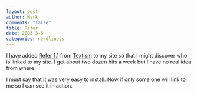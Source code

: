 ```yaml
--- 
layout: post
author: Mark
comments: "false"
title: Refer
date: 2003-3-6
categories: nerdliness
---
```

I have added <a href="http://www.textism.com/tools/refer/" target="_blank">Refer 1.1</a> from <a href="http://www.textism.com/" target="_blank">Textism</a> to my site so that I might discover who is linked to my site. I get about two dozen hits a week but I have no real idea from where.

I must say that it was very easy to install. Now if only some one will link to me so I can see it in action.

